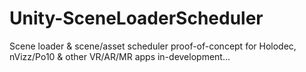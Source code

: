 # Unity-SceneLoaderScheduler
Scene loader &amp; scene/asset scheduler proof-of-concept for Holodec, nVizz/Po10 &amp; other VR/AR/MR apps in-development...
